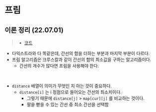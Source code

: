 # 프림

## 이론 정리 (22.07.01)

> * [코드](../../연습/그래프이론/Prim.java)

* 다익스트라와 다 똑같은데, 간선의 합을 더하는 부분과 마지막 부분이 다르다.
* 프림 알고리즘은 크루스칼과 같이 간선의 합의 최소값을 구하는 알고리즘이다.
  *  간선의 개수가 많다면 프림을 사용해야 한다.

<br/>

* `distance` 배열이 의미가 무엇인 지 아는 것이 중요하다.
  * `distance[i]` 는 i 정점으로 들어오는 간선의 최소치이다.
    * 그렇기 때문에 `distance[j]` > `map[cur][j]` 를 비교하는 것이다.
    * 팔을 뻗을 수 있는 간선 중 최소 간선을 선택함